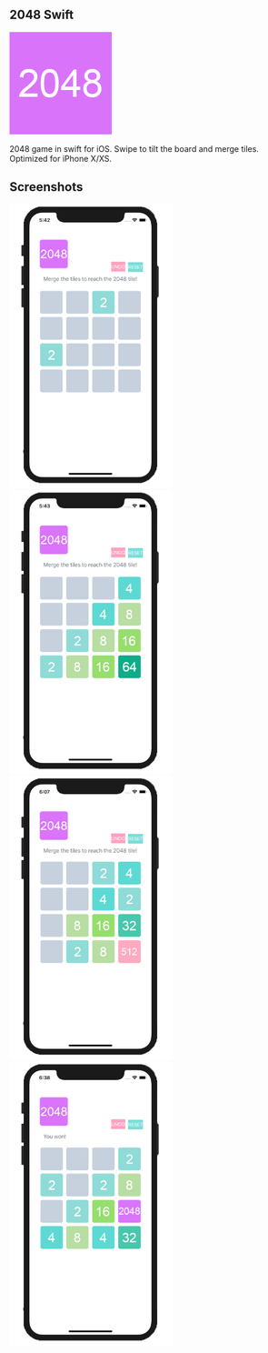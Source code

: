 ## 2048 Swift

<img src="/Screenshots/AppIcon.png"/> 


2048 game in swift for iOS. Swipe to tilt the board and merge tiles. Optimized for iPhone X/XS.

## Screenshots
<img src="/Screenshots/screenshot0.jpg" height="500px"/> <img src="/Screenshots/screenshot1.jpg" height="500px"/> <img src="/Screenshots/screenshot2.jpg" height="500px"/> <img src="/Screenshots/screenshot3.jpg" height="500px"/> 
